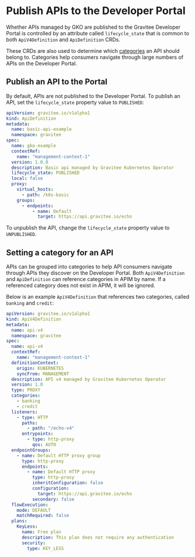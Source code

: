 # Publish APIs to the Developer Portal

Whether APIs managed by GKO are published to the Gravitee Developer Portal is controlled by an attribute called `lifecycle_state` that is common to both `ApiV4Definition` and `ApiDefinition` CRDs.

These CRDs are also used to determine which [categories](publish-apis-to-the-portal.md#setting-a-category-for-an-api) an API should belong to. Categories help consumers navigate through large numbers of APIs on the Developer Portal.

## Publish an API to the Portal

By default, APIs are not published to the Developer Portal. To publish an API, set the `lifecycle_state` property value to `PUBLISHED`:

```yaml
apiVersion: gravitee.io/v1alpha1
kind: ApiDefinition
metadata:
  name: basic-api-example
  namespace: gravitee
spec:
  name: gko-example
  contextRef: 
    name: "management-context-1"
  version: 1.0.0
  description: Basic api managed by Gravitee Kubernetes Operator
  lifecycle_state: PUBLISHED
  local: false
  proxy:
    virtual_hosts:
      - path: /k8s-basic
    groups:
      - endpoints:
          - name: Default
            target: https://api.gravitee.io/echo
```

To unpublish the API, change the `lifecycle_state` property value to `UNPUBLISHED`.

## Setting a category for an API

APIs can be grouped into categories to help API consumers navigate through APIs they discover on the Developer Portal. Both `ApiV4Definition` and `ApiDefinition` can reference categories in APIM by name. If a referenced category does not exist in APIM, it will be ignored.

Below is an example `ApiV4Definition` that references two categories, called `banking` and `credit`:

```yaml
apiVersion: gravitee.io/v1alpha1
kind: ApiV4Definition
metadata:
  name: api-v4
  namespace: gravitee
spec:
  name: api-v4
  contextRef: 
    name: "management-context-1"
  definitionContext:
    origin: KUBERNETES
    syncFrom: MANAGEMENT
  description: API v4 managed by Gravitee Kubernetes Operator
  version: 1.0
  type: PROXY
  categories: 
    - banking
    - credit
  listeners:
    - type: HTTP
      paths:
        - path: "/echo-v4"
      entrypoints:
        - type: http-proxy
          qos: AUTO
  endpointGroups:
    - name: Default HTTP proxy group
      type: http-proxy
      endpoints:
        - name: Default HTTP proxy
          type: http-proxy
          inheritConfiguration: false
          configuration:
            target: https://api.gravitee.io/echo
          secondary: false
  flowExecution:
    mode: DEFAULT
    matchRequired: false
  plans:
    KeyLess:
      name: Free plan
      description: This plan does not require any authentication
      security:
        type: KEY_LESS
```
